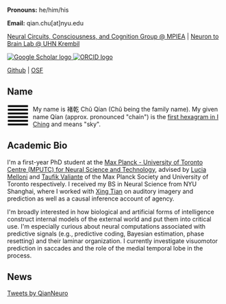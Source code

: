 **Pronouns:** he/him/his

**Email:** qian.chu[at]nyu.edu

<a href="https://www.aesthetics.mpg.de/en/research/research-group-neural-circuits-consciousness-and-cognition.html" target="_blank">Neural Circuits, Consciousness, and Cognition Group @ MPIEA</a> | <a href="http://www.neurontobrainlaboratory.ca/" target="_blank">Neuron to Brain Lab @ UHN Krembil</a>

<a href="https://github.com/qian-chu" target="_blank">
<img src="https://upload.wikimedia.org/wikipedia/commons/thumb/c/c7/Google_Scholar_logo.svg/2048px-Google_Scholar_logo.svg.png"
       alt="Google Scholar logo" 
     width="50" height="50"/>
</a>

<a href="https://orcid.org/0000-0003-2308-6102" target="_blank">
<img src="https://orcid.org/assets/vectors/orcid.logo.icon.svg"
       alt="ORCID logo"
     width="50" height="50"/>
</a>


<a href="https://github.com/qian-chu" target="_blank">Github</a> | <a href="https://osf.io/kxda9" target="_blank">OSF</a>

## Name

<img src="figures/qian.jpg"
     alt="Qian hexagram"
     width="50" height="50"
     style="float: left; margin-right: 10px;" />

My name is 褚乾 Chǔ Qían (Chǔ being the family name). My given name Qían (approx. pronounced "chain") is the <a href="https://en.wikipedia.org/wiki/I_Ching#Hexagrams" target="_blank">first hexagram in I Ching</a> and means "sky".

## Academic Bio

I'm a first-year PhD student at the <a href="https://mpc.utoronto.ca/" target="_blank">Max Planck - University of Toronto Centre (MPUTC) for Neural Science and Technology</a>, advised by <a href="https://www.aesthetics.mpg.de/en/the-institute/people/lucia-melloni-en.html" target="_blank">Lucia Melloni</a> and <a href="https://surgery.utoronto.ca/faculty/taufik-valiante" target="_blank">Taufik Valiante</a> of the Max Planck Society and University of Toronto respectively. I received my BS in Neural Science from NYU Shanghai, where I worked with <a href="https://bcs.shanghai.nyu.edu/en/peoples/faculty-affiliates/xing-tian" target="_blank">Xing Tian</a> on auditory imagery and prediction as well as a causal inference account of agency.

I'm broadly interested in how biological and artificial forms of intelligence construct internal models of the external world and put them into critical use. I'm especially curious about neural computations associated with predictive signals (e.g., predictive coding, Bayesian estimation, phase resetting) and their laminar organization. I currently investigate visuomotor prediction in saccades and the role of the medial temporal lobe in the process.

## News

<a class="twitter-timeline" href="https://twitter.com/QianNeuro?ref_src=twsrc%5Etfw">Tweets by QianNeuro</a> <script async src="https://platform.twitter.com/widgets.js" charset="utf-8"></script>
